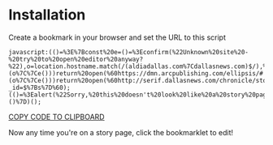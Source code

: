 # Installation

Create a bookmark in your browser and set the URL to this script

```
javascript:(()=%3E%7Bconst%20e=()=%3Econfirm(%22Unknown%20site%20-%20try%20to%20open%20editor%20anyway?%22),o=location.hostname.match(/(aldiadallas.com%7Cdallasnews.com)$/),%7BglobalContent:t=%7B%7D%7D=window.Fusion%7C%7C%7B%7D,n=%22story%22===t.type&&t._id;if(n&&(o%7C%7Ce()))return%20open(%60https://dmn.arcpublishing.com/ellipsis/#!/edit/$%7Bn%7D/%60);const%20i=document.querySelectorAll('%5Btype$=%22ld+json%22%5D'),r=Array.from(i).find(e=%3Ee.innerText.includes(%22NewsArticle%22)),l=r&&JSON.parse(r.innerText).post_id,%7BarticleId:s=l%7D=window.DFP_adTargets%7C%7C%7B%7D;if(s&&(o%7C%7Ce()))return%20open(%60http://serif.dallasnews.com/chronicle/storyteller/compose.html?_id=$%7Bs%7D%60);(()=%3Ealert(%22Sorry,%20this%20doesn't%20look%20like%20a%20story%20page%22))()%7D)();
```

<a onClick="event.preventDefault(); navigator.clipboard.writeText(document.querySelector('code').innerText); event.target.innerText='CODE COPIED!'; setTimeout(() => event.target.innerText='COPY CODE TO CLIPBOARD', 2000)" href="#">COPY CODE TO CLIPBOARD</a>

Now any time you're on a story page, click the bookmarklet to edit!
